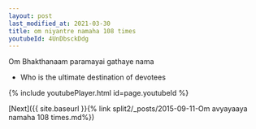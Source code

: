 ```yaml
---
layout: post
last_modified_at: 2021-03-30
title: om niyantre namaha 108 times
youtubeId: 4UnDbsckDdg
---
```

 
 
Om Bhakthanaam paramayai gathaye nama 
 
 -  Who is the ultimate destination of devotees 
 
  
 
  
 
 
 
 
 
 


{% include youtubePlayer.html id=page.youtubeId %}
 
[Next]({{ site.baseurl }}{% link  split2/_posts/2015-09-11-Om avyayaaya namaha 108 times.md%})
 
